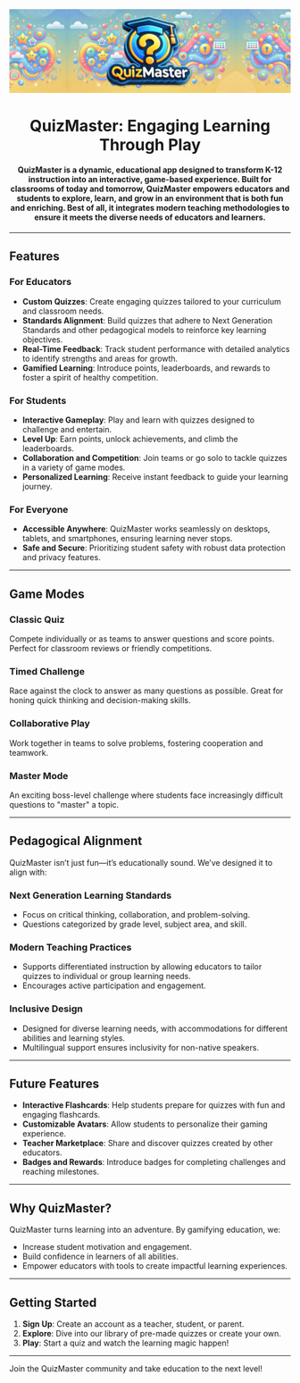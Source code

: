<div align="center">
  <img src="client/public/logos/logo-banner.png" alt="readmeLogo" width="1000px"/>
  <h1 align="center">QuizMaster: Engaging Learning Through Play</h1>
</div>

<h4 align="center">QuizMaster is a dynamic, educational app designed to transform K-12 instruction into an interactive, game-based experience. Built for classrooms of today and tomorrow, QuizMaster empowers educators and students to explore, learn, and grow in an environment that is both fun and enriching. Best of all, it integrates modern teaching methodologies to ensure it meets the diverse needs of educators and learners.</h4>

---

## Features
### **For Educators**
- **Custom Quizzes**: Create engaging quizzes tailored to your curriculum and classroom needs.
- **Standards Alignment**: Build quizzes that adhere to Next Generation Standards and other pedagogical models to reinforce key learning objectives.
- **Real-Time Feedback**: Track student performance with detailed analytics to identify strengths and areas for growth.
- **Gamified Learning**: Introduce points, leaderboards, and rewards to foster a spirit of healthy competition.

### **For Students**
- **Interactive Gameplay**: Play and learn with quizzes designed to challenge and entertain.
- **Level Up**: Earn points, unlock achievements, and climb the leaderboards.
- **Collaboration and Competition**: Join teams or go solo to tackle quizzes in a variety of game modes.
- **Personalized Learning**: Receive instant feedback to guide your learning journey.

### **For Everyone**
- **Accessible Anywhere**: QuizMaster works seamlessly on desktops, tablets, and smartphones, ensuring learning never stops.
- **Safe and Secure**: Prioritizing student safety with robust data protection and privacy features.

---

## Game Modes
### **Classic Quiz**
Compete individually or as teams to answer questions and score points. Perfect for classroom reviews or friendly competitions.

### **Timed Challenge**
Race against the clock to answer as many questions as possible. Great for honing quick thinking and decision-making skills.

### **Collaborative Play**
Work together in teams to solve problems, fostering cooperation and teamwork.

### **Master Mode**
An exciting boss-level challenge where students face increasingly difficult questions to "master" a topic.

---

## Pedagogical Alignment
QuizMaster isn’t just fun—it’s educationally sound. We’ve designed it to align with:

### **Next Generation Learning Standards**
- Focus on critical thinking, collaboration, and problem-solving.
- Questions categorized by grade level, subject area, and skill.

### **Modern Teaching Practices**
- Supports differentiated instruction by allowing educators to tailor quizzes to individual or group learning needs.
- Encourages active participation and engagement.

### **Inclusive Design**
- Designed for diverse learning needs, with accommodations for different abilities and learning styles.
- Multilingual support ensures inclusivity for non-native speakers.

---

## Future Features
- **Interactive Flashcards**: Help students prepare for quizzes with fun and engaging flashcards.
- **Customizable Avatars**: Allow students to personalize their gaming experience.
- **Teacher Marketplace**: Share and discover quizzes created by other educators.
- **Badges and Rewards**: Introduce badges for completing challenges and reaching milestones.

---

## Why QuizMaster?
QuizMaster turns learning into an adventure. By gamifying education, we:
- Increase student motivation and engagement.
- Build confidence in learners of all abilities.
- Empower educators with tools to create impactful learning experiences.

---

## Getting Started
1. **Sign Up**: Create an account as a teacher, student, or parent.
2. **Explore**: Dive into our library of pre-made quizzes or create your own.
3. **Play**: Start a quiz and watch the learning magic happen!


---

Join the QuizMaster community and take education to the next level!

